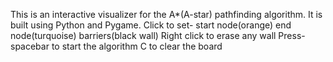 This is an interactive visualizer for the A*(A-star) pathfinding algorithm.
It is built using Python and Pygame.
Click to set-
    start node(orange)
    end node(turquoise)
    barriers(black wall)
    Right click to erase any wall
Press-
    spacebar to start the algorithm
    C to clear the board


